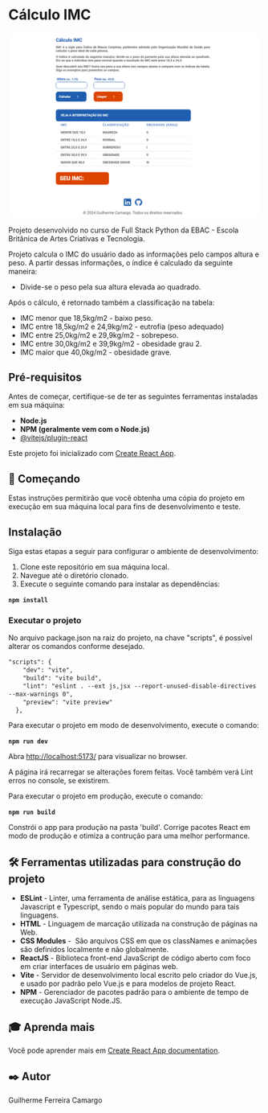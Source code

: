 # Cálculo IMC

<img src="./assets/imc.png">

Projeto desenvolvido no curso de Full Stack Python da EBAC - Escola Britânica de Artes Criativas e Tecnologia.

Projeto calcula o IMC do usuário dado as informações pelo campos altura e peso. A partir dessas informações, o índice é
calculado da seguinte maneira: 

- Divide-se o peso pela sua altura elevada ao quadrado.

Após o cálculo, é retornado também a classificação na tabela:

<ul>
    <li>IMC menor que 18,5kg/m2 - baixo peso.</li>
    <li>IMC entre 18,5kg/m2 e 24,9kg/m2 - eutrofia (peso adequado)</li>
    <li>IMC entre 25,0kg/m2 e 29,9kg/m2 - sobrepeso.</li>
    <li>IMC entre 30,0kg/m2 e 39,9kg/m2 - obesidade grau 2.</li>
    <li>IMC maior que 40,0kg/m2 - obesidade grave.</li>
</ul>

## Pré-requisitos

Antes de começar, certifique-se de ter as seguintes ferramentas instaladas em sua máquina:

- **Node.js**
- **NPM (geralmente vem com o Node.js)**
- [@vitejs/plugin-react](https://github.com/vitejs/vite-plugin-react/blob/main/packages/plugin-react/README.md)

Este projeto foi inicializado com [Create React App](https://github.com/facebook/create-react-app).

## 🚀 Começando

Estas instruções permitirão que você obtenha uma cópia do projeto em execução em sua máquina local para fins de desenvolvimento e teste.

## Instalação

Siga estas etapas a seguir para configurar o ambiente de desenvolvimento:

1. Clone este repositório em sua máquina local.
2. Navegue até o diretório clonado.
3. Execute o seguinte comando para instalar as dependências:

  **``npm install``**

### Executar o projeto

No arquivo package.json na raiz do projeto, na chave "scripts", é possível alterar os comandos conforme desejado.

````
"scripts": {
    "dev": "vite",
    "build": "vite build",
    "lint": "eslint . --ext js,jsx --report-unused-disable-directives --max-warnings 0",
    "preview": "vite preview"
  },
````

Para executar o projeto em modo de desenvolvimento, execute o comando:
    
**``npm run dev``**

Abra [http://localhost:5173/](http://localhost:5173/) para visualizar no browser.

A página irá recarregar se alterações forem feitas.
Você também verá Lint erros no console, se existirem.

Para executar o projeto em produção, execute o comando:

**``npm run build``**

Constrói o app para produção na pasta 'build'.
Corrige pacotes React em modo de produção e otimiza a contrução para uma melhor performance.

## 🛠️ Ferramentas utilizadas para construção do projeto

* **ESLint** - Linter, uma ferramenta de análise estática, para as linguagens Javascript e Typescript, sendo o mais popular do mundo para tais linguagens.
* **HTML** - Linguagem de marcação utilizada na construção de páginas na Web.
* **CSS Modules** -  São arquivos CSS em que os classNames e animações são definidos localmente e não globalmente.
* **ReactJS** - Biblioteca front-end JavaScript de código aberto com foco em criar interfaces de usuário em páginas web.
* **Vite** - Servidor de desenvolvimento local escrito pelo criador do Vue.js, e usado por padrão pelo Vue.js e para modelos de projeto React.
* **NPM** - Gerenciador de pacotes padrão para o ambiente de tempo de execução JavaScript Node.JS.

## 🎓 Aprenda mais

Você pode aprender mais em [Create React App documentation](https://facebook.github.io/create-react-app/docs/getting-started).

## ✒️ Autor

Guilherme Ferreira Camargo
